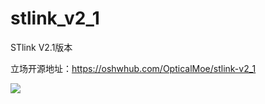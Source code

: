 # stlink_v2_1
STlink V2.1版本

立场开源地址：https://oshwhub.com/OpticalMoe/stlink-v2_1


![](./stlink_v_2_1.jpeg)
